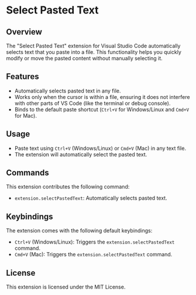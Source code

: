 # Select Pasted Text

## Overview

The "Select Pasted Text" extension for Visual Studio Code automatically selects text that you paste into a file. This functionality helps you quickly modify or move the pasted content without manually selecting it. 

## Features

- Automatically selects pasted text in any file.
- Works only when the cursor is within a file, ensuring it does not interfere with other parts of VS Code (like the terminal or debug console).
- Binds to the default paste shortcut (`Ctrl+V` for Windows/Linux and `Cmd+V` for Mac).

## Usage

- Paste text using `Ctrl+V` (Windows/Linux) or `Cmd+V` (Mac) in any text file.
- The extension will automatically select the pasted text.

## Commands

This extension contributes the following command:

- `extension.selectPastedText`: Automatically selects pasted text.

## Keybindings

The extension comes with the following default keybindings:

- `Ctrl+V` (Windows/Linux): Triggers the `extension.selectPastedText` command.
- `Cmd+V` (Mac): Triggers the `extension.selectPastedText` command.

## License

This extension is licensed under the MIT License.
